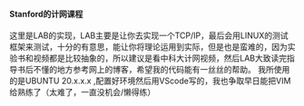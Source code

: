 #### Stanford的计网课程
这里是LAB的实现，LAB主要是让你去实现一个TCP/IP，最后会用LINUX的测试框架来测试，十分的有意思，能让你将理论运用到实际，但是也是蛮难的，因为实验书和视频都是比较抽象的，所以建议是看中科大计网视频，然后LAB大致读完指导书后不懂的地方参考网上的博客，希望我的代码能有一丝丝的帮助。 我所使用的是UBUNTU 20.x.x.x ,配置好环境然后用VScode写的，我也争取早日能把VIM给熟练了（太难了，一直没机会/懒得练）
